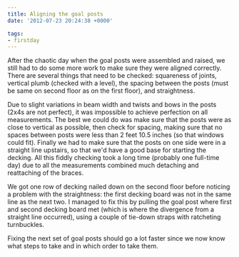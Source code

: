 ```yaml
---
title: Aligning the goal posts
date: '2012-07-23 20:24:38 +0000'

tags:
- firstday
---
```


After the chaotic day when the goal posts were assembled and raised,
we still had to do some more work to make sure they were aligned
correctly.  There are several things that need to be checked:
squareness of joints, vertical plumb (checked with a level), the
spacing between the posts (must be same on second floor as on the
first floor), and straightness.
<!--more-->

Due to slight variations in beam
width and twists and bows in the posts (2x4s are not perfect), it was
impossible to achieve perfection on all measurements.  The best we
could do was make sure that the posts were as close to vertical as
possible, then check for spacing, making sure that no spaces between
posts were less than 2 feet 10.5 inches (so that windows could fit).
Finally we had to make sure that the posts on one side were in a
straight line upstairs, so that we'd have a good base for starting the
decking.  All this fiddly checking took a long time (probably one
full-time day) due to all the measurements combined much detaching and
reattaching of the braces. 

We got one row of decking nailed down on the second floor before noticing a problem with
the straightness: the first decking board was not in the same line as
the next two.  I managed to fix this by pulling the goal post where
first and second decking board met (which is where the divergence from
a straight line occurred), using a couple of tie-down straps with
ratcheting turnbuckles. 

Fixing the next set of goal posts should go a lot faster since we now know what steps to take and in which order to take them.
